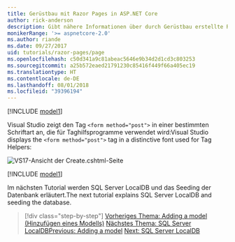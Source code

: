 ```yaml
---
title: Gerüstbau mit Razor Pages in ASP.NET Core
author: rick-anderson
description: Gibt nähere Informationen über durch Gerüstbau erstellte Razor Pages.
monikerRange: '>= aspnetcore-2.0'
ms.author: riande
ms.date: 09/27/2017
uid: tutorials/razor-pages/page
ms.openlocfilehash: c50d341a9c81abeac5646e9b34d2d1cd3c803253
ms.sourcegitcommit: a25b572eaed21791230c85416f449f66a405ec19
ms.translationtype: HT
ms.contentlocale: de-DE
ms.lasthandoff: 08/01/2018
ms.locfileid: "39396194"
---
```

[!INCLUDE [model1](~/includes/RP/page1.md)]

<span data-ttu-id="14d34-103">Visual Studio zeigt den Tag `<form method="post">` in einer bestimmten Schriftart an, die für Taghilfsprogramme verwendet wird:</span><span class="sxs-lookup"><span data-stu-id="14d34-103">Visual Studio displays the `<form method="post">` tag in a distinctive font used for Tag Helpers:</span></span> 

![VS17-Ansicht der Create.cshtml-Seite](page/_static/th.png)

[!INCLUDE [model1](~/includes/RP/page2.md)]

<span data-ttu-id="14d34-105">Im nächsten Tutorial werden SQL Server LocalDB und das Seeding der Datenbank erläutert.</span><span class="sxs-lookup"><span data-stu-id="14d34-105">The next tutorial explains SQL Server LocalDB and seeding the database.</span></span>

> [!div class="step-by-step"]
> <span data-ttu-id="14d34-106">[Vorheriges Thema: Adding a model (Hinzufügen eines Modells)](xref:tutorials/razor-pages/model)
> [Nächstes Thema: SQL Server LocalDB](xref:tutorials/razor-pages/sql)</span><span class="sxs-lookup"><span data-stu-id="14d34-106">[Previous: Adding a model](xref:tutorials/razor-pages/model)
[Next: SQL Server LocalDB](xref:tutorials/razor-pages/sql)</span></span>
